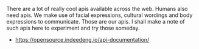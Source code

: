 There are a lot of really cool apis available across the web.
Humans also need apis. We make use of facial expressions, cultural wordings and body expressions to communicate. Those are our apis.
I shall make a note of such apis here to experiment and try those someday.

- https://opensource.indeedeng.io/api-documentation/
